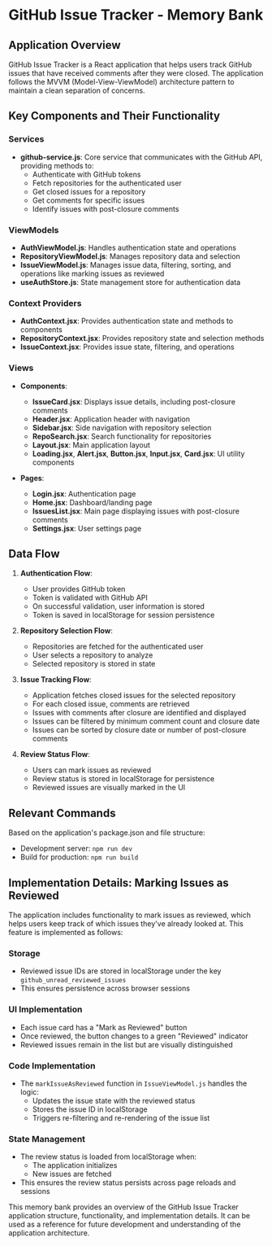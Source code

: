 # GitHub Issue Tracker - Memory Bank

## Application Overview

GitHub Issue Tracker is a React application that helps users track GitHub issues that have received comments after they were closed. The application follows the MVVM (Model-View-ViewModel) architecture pattern to maintain a clean separation of concerns.

## Key Components and Their Functionality

### Services
- **github-service.js**: Core service that communicates with the GitHub API, providing methods to:
  - Authenticate with GitHub tokens
  - Fetch repositories for the authenticated user
  - Get closed issues for a repository
  - Get comments for specific issues
  - Identify issues with post-closure comments

### ViewModels
- **AuthViewModel.js**: Handles authentication state and operations
- **RepositoryViewModel.js**: Manages repository data and selection
- **IssueViewModel.js**: Manages issue data, filtering, sorting, and operations like marking issues as reviewed
- **useAuthStore.js**: State management store for authentication data

### Context Providers
- **AuthContext.jsx**: Provides authentication state and methods to components
- **RepositoryContext.jsx**: Provides repository state and selection methods
- **IssueContext.jsx**: Provides issue state, filtering, and operations

### Views
- **Components**:
  - **IssueCard.jsx**: Displays issue details, including post-closure comments
  - **Header.jsx**: Application header with navigation
  - **Sidebar.jsx**: Side navigation with repository selection
  - **RepoSearch.jsx**: Search functionality for repositories
  - **Layout.jsx**: Main application layout
  - **Loading.jsx**, **Alert.jsx**, **Button.jsx**, **Input.jsx**, **Card.jsx**: UI utility components

- **Pages**:
  - **Login.jsx**: Authentication page
  - **Home.jsx**: Dashboard/landing page
  - **IssuesList.jsx**: Main page displaying issues with post-closure comments
  - **Settings.jsx**: User settings page

## Data Flow

1. **Authentication Flow**:
   - User provides GitHub token
   - Token is validated with GitHub API
   - On successful validation, user information is stored
   - Token is saved in localStorage for session persistence

2. **Repository Selection Flow**:
   - Repositories are fetched for the authenticated user
   - User selects a repository to analyze
   - Selected repository is stored in state

3. **Issue Tracking Flow**:
   - Application fetches closed issues for the selected repository
   - For each closed issue, comments are retrieved
   - Issues with comments after closure are identified and displayed
   - Issues can be filtered by minimum comment count and closure date
   - Issues can be sorted by closure date or number of post-closure comments

4. **Review Status Flow**:
   - Users can mark issues as reviewed
   - Review status is stored in localStorage for persistence
   - Reviewed issues are visually marked in the UI

## Relevant Commands

Based on the application's package.json and file structure:

- Development server: `npm run dev`
- Build for production: `npm run build`

## Implementation Details: Marking Issues as Reviewed

The application includes functionality to mark issues as reviewed, which helps users keep track of which issues they've already looked at. This feature is implemented as follows:

### Storage
- Reviewed issue IDs are stored in localStorage under the key `github_unread_reviewed_issues`
- This ensures persistence across browser sessions

### UI Implementation
- Each issue card has a "Mark as Reviewed" button
- Once reviewed, the button changes to a green "Reviewed" indicator
- Reviewed issues remain in the list but are visually distinguished

### Code Implementation
- The `markIssueAsReviewed` function in `IssueViewModel.js` handles the logic:
  - Updates the issue state with the reviewed status
  - Stores the issue ID in localStorage
  - Triggers re-filtering and re-rendering of the issue list

### State Management
- The review status is loaded from localStorage when:
  - The application initializes
  - New issues are fetched
- This ensures the review status persists across page reloads and sessions

This memory bank provides an overview of the GitHub Issue Tracker application structure, functionality, and implementation details. It can be used as a reference for future development and understanding of the application architecture.
